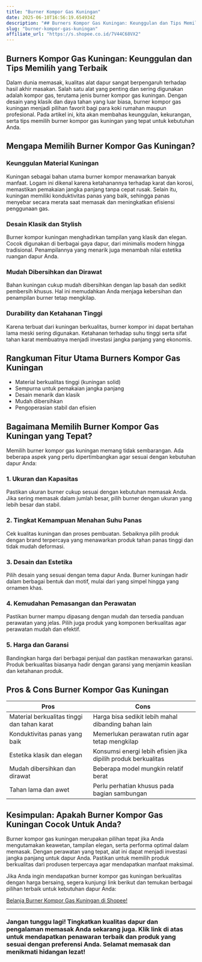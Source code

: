 ```yaml
---
title: "Burner Kompor Gas Kuningan"
date: 2025-06-10T16:56:19.654934Z
description: "## Burners Kompor Gas Kuningan: Keunggulan dan Tips Memilih yang Terbaik..."
slug: "burner-kompor-gas-kuningan"
affiliate_url: "https://s.shopee.co.id/7V44C68VX2"
---
```

## Burners Kompor Gas Kuningan: Keunggulan dan Tips Memilih yang Terbaik

Dalam dunia memasak, kualitas alat dapur sangat berpengaruh terhadap hasil akhir masakan. Salah satu alat yang penting dan sering digunakan adalah kompor gas, terutama jenis burner kompor gas kuningan. Dengan desain yang klasik dan daya tahan yang luar biasa, burner kompor gas kuningan menjadi pilihan favorit bagi para koki rumahan maupun profesional. Pada artikel ini, kita akan membahas keunggulan, kekurangan, serta tips memilih burner kompor gas kuningan yang tepat untuk kebutuhan Anda.

## Mengapa Memilih Burner Kompor Gas Kuningan?

### Keunggulan Material Kuningan

Kuningan sebagai bahan utama burner kompor menawarkan banyak manfaat. Logam ini dikenal karena ketahanannya terhadap karat dan korosi, memastikan pemakaian jangka panjang tanpa cepat rusak. Selain itu, kuningan memiliki konduktivitas panas yang baik, sehingga panas menyebar secara merata saat memasak dan meningkatkan efisiensi penggunaan gas.

### Desain Klasik dan Stylish

Burner kompor kuningan menghadirkan tampilan yang klasik dan elegan. Cocok digunakan di berbagai gaya dapur, dari minimalis modern hingga tradisional. Penampilannya yang menarik juga menambah nilai estetika ruangan dapur Anda.

### Mudah Dibersihkan dan Dirawat

Bahan kuningan cukup mudah dibersihkan dengan lap basah dan sedikit pembersih khusus. Hal ini memudahkan Anda menjaga kebersihan dan penampilan burner tetap mengkilap.

### Durability dan Ketahanan Tinggi

Karena terbuat dari kuningan berkualitas, burner kompor ini dapat bertahan lama meski sering digunakan. Ketahanan terhadap suhu tinggi serta sifat tahan karat membuatnya menjadi investasi jangka panjang yang ekonomis.

## Rangkuman Fitur Utama Burners Kompor Gas Kuningan

- Material berkualitas tinggi (kuningan solid)
- Sempurna untuk pemakaian jangka panjang
- Desain menarik dan klasik
- Mudah dibersihkan
- Pengoperasian stabil dan efisien

## Bagaimana Memilih Burner Kompor Gas Kuningan yang Tepat?

Memilih burner kompor gas kuningan memang tidak sembarangan. Ada beberapa aspek yang perlu dipertimbangkan agar sesuai dengan kebutuhan dapur Anda:

### 1. Ukuran dan Kapasitas

Pastikan ukuran burner cukup sesuai dengan kebutuhan memasak Anda. Jika sering memasak dalam jumlah besar, pilih burner dengan ukuran yang lebih besar dan stabil.

### 2. Tingkat Kemampuan Menahan Suhu Panas

Cek kualitas kuningan dan proses pembuatan. Sebaiknya pilih produk dengan brand terpercaya yang menawarkan produk tahan panas tinggi dan tidak mudah deformasi.

### 3. Desain dan Estetika

Pilih desain yang sesuai dengan tema dapur Anda. Burner kuningan hadir dalam berbagai bentuk dan motif, mulai dari yang simpel hingga yang ornamen khas.

### 4. Kemudahan Pemasangan dan Perawatan

Pastikan burner mampu dipasang dengan mudah dan tersedia panduan perawatan yang jelas. Pilih juga produk yang komponen berkualitas agar perawatan mudah dan efektif.

### 5. Harga dan Garansi

Bandingkan harga dari berbagai penjual dan pastikan menawarkan garansi. Produk berkualitas biasanya hadir dengan garansi yang menjamin keaslian dan ketahanan produk.

## Pros & Cons Burner Kompor Gas Kuningan

| **Pros** | **Cons** |
| --- | --- |
| Material berkualitas tinggi dan tahan karat | Harga bisa sedikit lebih mahal dibanding bahan lain |
| Konduktivitas panas yang baik | Memerlukan perawatan rutin agar tetap mengkilap |
| Estetika klasik dan elegan | Konsumsi energi lebih efisien jika dipilih produk berkualitas |
| Mudah dibersihkan dan dirawat | Beberapa model mungkin relatif berat |
| Tahan lama dan awet | Perlu perhatian khusus pada bagian sambungan |

## Kesimpulan: Apakah Burner Kompor Gas Kuningan Cocok Untuk Anda?

Burner kompor gas kuningan merupakan pilihan tepat jika Anda mengutamakan keawetan, tampilan elegan, serta performa optimal dalam memasak. Dengan perawatan yang tepat, alat ini dapat menjadi investasi jangka panjang untuk dapur Anda. Pastikan untuk memilih produk berkualitas dari produsen terpercaya agar mendapatkan manfaat maksimal.

Jika Anda ingin mendapatkan burner kompor gas kuningan berkualitas dengan harga bersaing, segera kunjungi link berikut dan temukan berbagai pilihan terbaik untuk kebutuhan dapur Anda:

[Belanja Burner Kompor Gas Kuningan di Shopee!](https://s.shopee.co.id/7V44C68VX2)

---

### Jangan tunggu lagi! Tingkatkan kualitas dapur dan pengalaman memasak Anda sekarang juga. Klik link di atas untuk mendapatkan penawaran terbaik dan produk yang sesuai dengan preferensi Anda. Selamat memasak dan menikmati hidangan lezat!